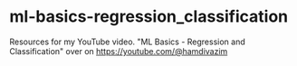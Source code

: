 # ml-basics-regression_classification
Resources for my YouTube video. "ML Basics - Regression and Classification" over on https://youtube.com/@hamdivazim
